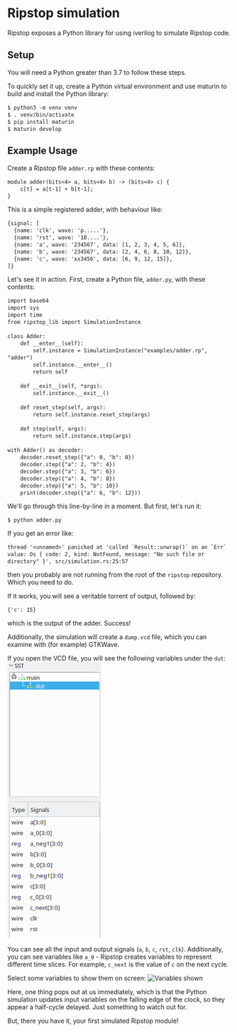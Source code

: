 # Ripstop simulation

Ripstop exposes a Python library for using iverilog to simulate Ripstop code.

## Setup

You will need a Python greater than 3.7 to follow these steps.

To quickly set it up, create a Python virtual environment and use maturin to build and install the Python library:
```
$ python3 -m venv venv
$ . venv/bin/activate
$ pip install maturin
$ maturin develop
```

## Example Usage

Create a Ripstop file `adder.rp` with these contents:
```
module adder(bits<4> a, bits<4> b) -> (bits<4> c) {
    c[t] = a[t-1] + b[t-1];
}
```
This is a simple registered adder, with behaviour like:
```wavedrom
{signal: [
  {name: 'clk', wave: 'p.....'},
  {name: 'rst', wave: '10....'},
  {name: 'a', wave: '234567', data: [1, 2, 3, 4, 5, 6]},
  {name: 'b', wave: '234567', data: [2, 4, 6, 8, 10, 12]},
  {name: 'c', wave: 'xx3456', data: [6, 9, 12, 15]},
]}
```
Let's see it in action. First, create a Python file, `adder.py`, with these contents:
```
import base64
import sys
import time
from ripstop_lib import SimulationInstance

class Adder:
    def __enter__(self):
        self.instance = SimulationInstance("examples/adder.rp", "adder")
        self.instance.__enter__()
        return self

    def __exit__(self, *args):
        self.instance.__exit__()

    def reset_step(self, args):
        return self.instance.reset_step(args)

    def step(self, args):
        return self.instance.step(args)

with Adder() as decoder:
    decoder.reset_step({"a": 0, "b": 0})
    decoder.step({"a": 2, "b": 4})
    decoder.step({"a": 3, "b": 6})
    decoder.step({"a": 4, "b": 8})
    decoder.step({"a": 5, "b": 10})
    print(decoder.step({"a": 6, "b": 12}))
```
We'll go through this line-by-line in a moment. But first, let's run it:
```
$ python adder.py
```
If you get an error like:
```
thread '<unnamed>' panicked at 'called `Result::unwrap()` on an `Err` value: Os { code: 2, kind: NotFound, message: "No such file or directory" }', src/simulation.rs:25:57
```
then you probably are not running from the root of the `ripstop` repository. Which you need to do.

If it works, you will see a veritable torrent of output, followed by:
```
{'c': 15}
```
which is the output of the adder. Success!

Additionally, the simulation will create a `dump.vcd` file, which you can examine with (for example) GTKWave.

If you open the VCD file, you will see the following variables under the `dut`:
![VCD variables](gtkwave_blinky.png)

You can see all the input and output signals (`a`, `b`, `c`, `rst`, `clk`). Additionally, you can see variables like `a_0` - Ripstop creates variables to represent different time slices. For example, `c_next` is the value of `c` on the next cycle.

Select some variables to show them on screen:
![Variables shown](gtkwave_blinky2.png)

Here, one thing pops out at us immediately, which is that the Python simulation updates input variables on the falling edge of the clock, so they appear a half-cycle delayed. Just something to watch out for.

But, there you have it, your first simulated Ripstop module!
